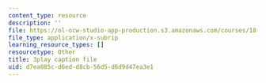 ```yaml
---
content_type: resource
description: ''
file: https://ol-ocw-studio-app-production.s3.amazonaws.com/courses/18-086-mathematical-methods-for-engineers-ii-spring-2006/d7ea885cd6edd8cb56d5d6d9d47ea3e1_Y25UBGeu_2g.srt
file_type: application/x-subrip
learning_resource_types: []
resourcetype: Other
title: 3play caption file
uid: d7ea885c-d6ed-d8cb-56d5-d6d9d47ea3e1
---
```

